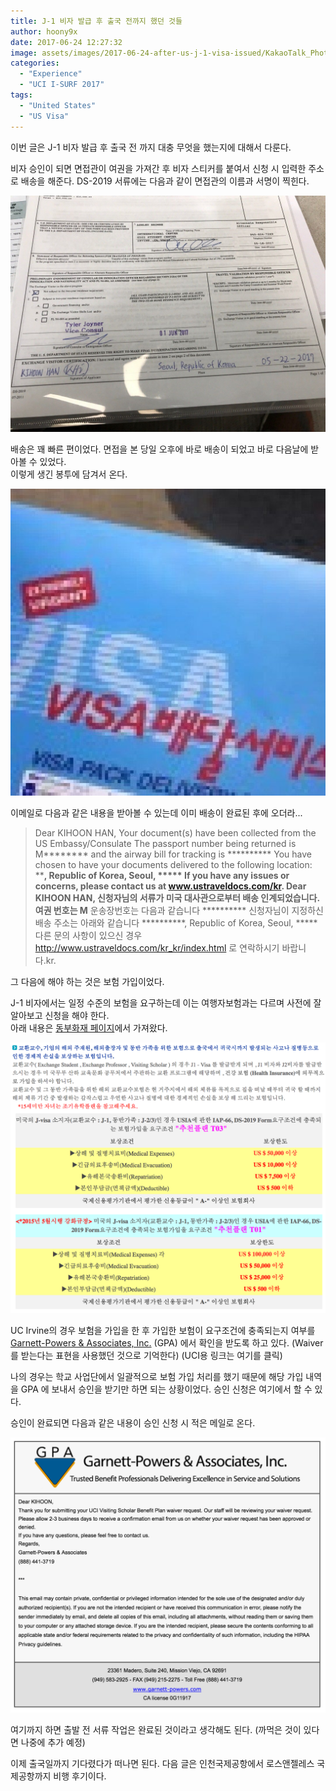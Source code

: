 ```yaml
---
title: J-1 비자 발급 후 출국 전까지 했던 것들
author: hoony9x
date: 2017-06-24 12:27:32
image: assets/images/2017-06-24-after-us-j-1-visa-issued/KakaoTalk_Photo_2018-10-20-14-11-49.jpeg
categories:
  - "Experience"
  - "UCI I-SURF 2017"
tags:
  - "United States"
  - "US Visa"
---
```


이번 글은 J-1 비자 발급 후 출국 전 까지 대충 무엇을 했는지에 대해서 다룬다.

비자 승인이 되면 면접관이 여권을 가져간 후 비자 스티커를 붙여서 신청 시 입력한 주소로 배송을 해준다. DS-2019 서류에는 다음과 같이 면접관의 이름과 서명이 찍힌다.

![DS-2019](/assets/images/2017-06-24-after-us-j-1-visa-issued/IMG_2916.jpg)

배송은 꽤 빠른 편이었다. 면접을 본 당일 오후에 바로 배송이 되었고 바로 다음날에 받아볼 수 있었다.  
이렇게 생긴 봉투에 담겨서 온다.

![VISA 배달](/assets/images/2017-06-24-after-us-j-1-visa-issued/FullSizeRender_12.jpg)

이메일로 다음과 같은 내용을 받아볼 수 있는데 이미 배송이 완료된 후에 오더라...

> Dear KIHOON HAN, Your document(s) have been collected from the US Embassy/Consulate The passport number being returned is M******** and the airway bill for tracking is ********** You have chosen to have your documents delivered to the following location: **********, Republic of Korea, Seoul, ***** If you have any issues or concerns, please contact us at www.ustraveldocs.com/kr.
> Dear KIHOON HAN, 신청자님의 서류가 미국 대사관으로부터 배송 인계되었습니다. 여권 번호는 M******** 운송장번호는 다음과 같습니다 ********** 신청자님이 지정하신 배송 주소는 아래와 같습니다 **********, Republic of Korea, Seoul, ***** 다른 문의 사항이 있으신 경우 http://www.ustraveldocs.com/kr_kr/index.html 로 연락하시기 바랍니다.kr.

그 다음에 해야 하는 것은 보험 가입이었다.

J-1 비자에서는 일정 수준의 보험을 요구하는데 이는 여행자보험과는 다르며 사전에 잘 알아보고 신청을 해야 한다.  
아래 내용은 [동부화재 페이지](http://www.dongbusos.com/student_travel/view_01_10.php?name=%ED%95%B4%EC%99%B8%EA%B5%90%ED%99%98%EA%B5%90%EC%88%98/%EA%B0%80%EC%A1%B1%ED%94%8C%EB%9E%9C&m=4)에서 가져왔다.

![동부화재 J-1 Visa Insurance](/assets/images/2017-06-24-after-us-j-1-visa-issued/Screen-Shot-2017-07-14-at-2.36.39-PM.png)

UC Irvine의 경우 보험을 가입을 한 후 가입한 보험이 요구조건에 충족되는지 여부를 [Garnett-Powers & Associates, Inc.](https://www.garnett-powers.com/) (GPA) 에서 확인을 받도록 하고 있다. (Waiver 를 받는다는 표현을 사용했던 것으로 기억한다) (UCI용 링크는 여기를 클릭)

나의 경우는 학교 사업단에서 일괄적으로 보험 가입 처리를 했기 때문에 해당 가입 내역을 GPA 에 보내서 승인을 받기만 하면 되는 상황이었다. 승인 신청은 여기에서 할 수 있다.

승인이 완료되면 다음과 같은 내용이 승인 신청 시 적은 메일로 온다.

![Insurance waiver approved](/assets/images/2017-06-24-after-us-j-1-visa-issued/IMG_2914.png)

여기까지 하면 출발 전 서류 작업은 완료된 것이라고 생각해도 된다. (까먹은 것이 있다면 나중에 추가 예정)

이제 출국일까지 기다렸다가 떠나면 된다. 다음 글은 인천국제공항에서 로스앤젤레스 국제공항까지 비행 후기이다.
